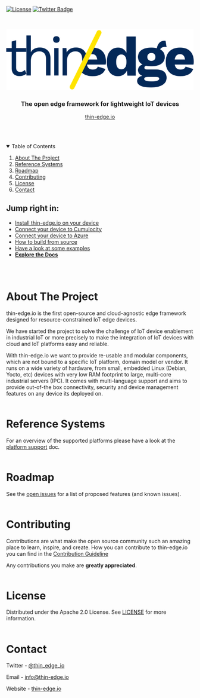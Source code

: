 [![License](https://img.shields.io/badge/License-Apache%202.0-blue.svg)](LICENSE.txt)
[![Twitter Badge](https://img.shields.io/twitter/follow/thin_edge_io?style=social)](https://twitter.com/thin_edge_io)

<!-- PROJECT LOGO -->
<br />
<p align="center">
  <a href="https://thin-edge.io">
    <img src="images/thin-edge-logo.png" alt="Logo">
  </a>

  <h3 align="center">The open edge framework for lightweight IoT devices</h3>
  <p align="center"><a href="https://thin-edge.io">thin-edge.io</a></p>
  <br />
  <br />
</p>

<!-- TABLE OF CONTENTS -->
<details open="open">
  <summary>Table of Contents</summary>
  <ol>
    <li><a href="#about-the-project">About The Project</a></li>
    <li><a href="#reference-systems">Reference Systems</a></li>
    <li><a href="#roadmap">Roadmap</a></li>
    <li><a href="#contributing">Contributing</a></li>
    <li><a href="#license">License</a></li>
    <li><a href="#contact">Contact</a></li>
  </ol>
</details>

## Jump right in:
* [Install thin-edge.io on your device](docs/src/howto-guides/002_installation.md)
* [Connect your device to Cumulocity](docs/src/tutorials/connect-c8y.md)
* [Connect your device to Azure](docs/src/tutorials/connect-azure.md)
* [How to build from source](./BUILDING.md)
* [Have a look at some examples](https://github.com/thin-edge/thin-edge.io_examples)
* [**Explore the Docs**](docs/src/SUMMARY.md)
<br/>
<br/>

<!-- ABOUT THE PROJECT -->
# About The Project

thin-edge.io is the first open-source and cloud-agnostic edge framework designed for resource-constrained IoT edge devices.

We have started the project to solve the challenge of IoT device enablement in industrial IoT or more precisely to make the integration of IoT devices with cloud and IoT platforms easy and reliable.

With thin-edge.io we want to provide re-usable and modular components, which are not bound to a specific IoT platform, domain model or vendor. It runs on a wide variety of hardware, from small, embedded Linux (Debian, Yocto, etc) devices with very low RAM footprint to large, multi-core industrial servers (IPC). It comes with multi-language support and aims to provide out-of-the box connectivity, security and device management features on any device its deployed on.
<br/>
<br/>

<!-- REFERENCESYSTEMS -->

# Reference Systems
For an overview of the supported platforms please have a look at the [platform support](docs/src/supported-platforms.md) doc.
<br/>
<br/>

<!-- ROADMAP -->
# Roadmap

See the [open issues](https://github.com/thin-edge/thin-edge.io/issues) for a list of proposed features (and known issues).
<br/>
<br/>

<!-- CONTRIBUTING -->
# Contributing
Contributions are what make the open source community such an amazing place to learn, inspire, and create.
How you can contribute to thin-edge.io you can find in the [Contribution Guideline](CONTRIBUTING.md)

Any contributions you make are **greatly appreciated**.
<br/>
<br/>

<!-- LICENSE -->
# License

Distributed under the Apache 2.0 License. See [LICENSE](LICENSE.txt) for more information.
<br/>
<br/>

<!-- CONTACT -->
# Contact

Twitter - [@thin_edge_io](https://twitter.com/thin_edge_io)

Email - [info@thin-edge.io](mailto:info@thin-edge.io)

Website - [thin-edge.io](https://thin-edge.io)
